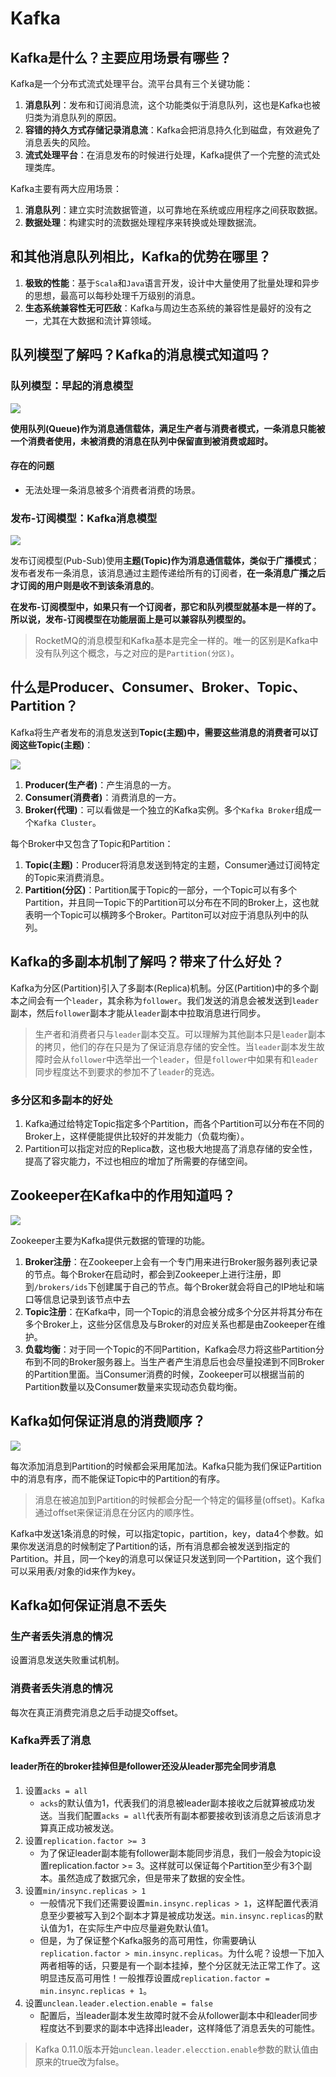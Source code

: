 # Kafka

## Kafka是什么？主要应用场景有哪些？

Kafka是一个分布式流式处理平台。流平台具有三个关键功能：

1. **消息队列**：发布和订阅消息流，这个功能类似于消息队列，这也是Kafka也被归类为消息队列的原因。
2. **容错的持久方式存储记录消息流**：Kafka会把消息持久化到磁盘，有效避免了消息丢失的风险。
3. **流式处理平台**：在消息发布的时候进行处理，Kafka提供了一个完整的流式处理类库。

Kafka主要有两大应用场景：

1. **消息队列**：建立实时流数据管道，以可靠地在系统或应用程序之间获取数据。
2. **数据处理**：构建实时的流数据处理程序来转换或处理数据流。

## 和其他消息队列相比，Kafka的优势在哪里？

1. **极致的性能**：基于`Scala`和`Java`语言开发，设计中大量使用了批量处理和异步的思想，最高可以每秒处理千万级别的消息。
2. **生态系统兼容性无可匹敌**：Kafka与周边生态系统的兼容性是最好的没有之一，尤其在大数据和流计算领域。

## 队列模型了解吗？Kafka的消息模式知道吗？

### 队列模型：早起的消息模型

![](_v_images/20210225155257104_29289.png)

**使用队列(Queue)作为消息通信载体，满足生产者与消费者模式，一条消息只能被一个消费者使用，未被消费的消息在队列中保留直到被消费或超时。**

#### 存在的问题

- 无法处理一条消息被多个消费者消费的场景。

### 发布-订阅模型：Kafka消息模型

![](_v_images/20210225160142920_1753.png)

发布订阅模型(Pub-Sub)使用**主题(Topic)**作为消息通信载体，类似于**广播模式**；发布者发布一条消息，该消息通过主题传递给所有的订阅者，**在一条消息广播之后才订阅的用户则是收不到该条消息的**。

**在发布-订阅模型中，如果只有一个订阅者，那它和队列模型就基本是一样的了。所以说，发布-订阅模型在功能层面上是可以兼容队列模型的。**

> RocketMQ的消息模型和Kafka基本是完全一样的。唯一的区别是Kafka中没有队列这个概念，与之对应的是`Partition(分区)`。

## 什么是Producer、Consumer、Broker、Topic、Partition？

Kafka将生产者发布的消息发送到**Topic(主题)**中，需要这些消息的消费者可以订阅这些**Topic(主题)**：

![](_v_images/20210225160823705_21052.png)

1. **Producer(生产者)**：产生消息的一方。
2. **Consumer(消费者)**：消费消息的一方。
3. **Broker(代理)**：可以看做是一个独立的Kafka实例。多个`Kafka Broker`组成一个`Kafka Cluster`。

每个Broker中又包含了Topic和Partition：

1. **Topic(主题)**：Producer将消息发送到特定的主题，Consumer通过订阅特定的Topic来消费消息。
2. **Partition(分区)**：Partition属于Topic的一部分，一个Topic可以有多个Partition，并且同一Topic下的Partition可以分布在不同的Broker上，这也就表明一个Topic可以横跨多个Broker。Partiton可以对应于消息队列中的队列。

## Kafka的多副本机制了解吗？带来了什么好处？

Kafka为分区(Partition)引入了多副本(Replica)机制。分区(Partition)中的多个副本之间会有一个`leader`，其余称为`follower`。我们发送的消息会被发送到`leader`副本，然后`follower`副本才能从`leader`副本中拉取消息进行同步。

> 生产者和消费者只与`leader`副本交互。可以理解为其他副本只是`leader`副本的拷贝，他们的存在只是为了保证消息存储的安全性。当`leader`副本发生故障时会从`follower`中选举出一个`leader`，但是`follower`中如果有和`leader`同步程度达不到要求的参加不了`leader`的竞选。

### 多分区和多副本的好处

1. Kafka通过给特定Topic指定多个Partition，而各个Partition可以分布在不同的Broker上，这样便能提供比较好的并发能力（负载均衡）。
2. Partition可以指定对应的Replica数，这也极大地提高了消息存储的安全性，提高了容灾能力，不过也相应的增加了所需要的存储空间。

## Zookeeper在Kafka中的作用知道吗？

![](_v_images/20210225162545916_14380.png)

Zookeeper主要为Kafka提供元数据的管理的功能。

1. **Broker注册**：在Zookeeper上会有一个专门用来进行Broker服务器列表记录的节点。每个Broker在启动时，都会到Zookeeper上进行注册，即到`/brokers/ids`下创建属于自己的节点。每个Broker就会将自己的IP地址和端口等信息记录到该节点中去
2. **Topic注册**：在Kafka中，同一个Topic的消息会被分成多个分区并将其分布在多个Broker上，这些分区信息及与Broker的对应关系也都是由Zookeeper在维护。
3. **负载均衡**：对于同一个Topic的不同Partition，Kafka会尽力将这些Partition分布到不同的Broker服务器上。当生产者产生消息后也会尽量投递到不同Broker的Partition里面。当Consumer消费的时候，Zookeeper可以根据当前的Partition数量以及Consumer数量来实现动态负载均衡。

## Kafka如何保证消息的消费顺序？

![](_v_images/20210305164713069_17300.png)

每次添加消息到Partition的时候都会采用尾加法。Kafka只能为我们保证Partition中的消息有序，而不能保证Topic中的Partition的有序。

> 消息在被追加到Partition的时候都会分配一个特定的偏移量(offset)。Kafka通过offset来保证消息在分区内的顺序性。

Kafka中发送1条消息的时候，可以指定topic，partition，key，data4个参数。如果你发送消息的时候制定了Partition的话，所有消息都会被发送到指定的Partition。并且，同一个key的消息可以保证只发送到同一个Partition，这个我们可以采用表/对象的id来作为key。

## Kafka如何保证消息不丢失

### 生产者丢失消息的情况

设置消息发送失败重试机制。

### 消费者丢失消息的情况

每次在真正消费完消息之后手动提交offset。

### Kafka弄丢了消息

#### leader所在的broker挂掉但是follower还没从leader那完全同步消息

1. 设置`acks = all`
    - `acks`的默认值为1，代表我们的消息被leader副本接收之后就算被成功发送。当我们配置`acks = all`代表所有副本都要接收到该消息之后该消息才算真正成功被发送。
2. 设置`replication.factor >= 3`
    - 为了保证leader副本能有follower副本能同步消息，我们一般会为topic设置replication.factor >= 3。这样就可以保证每个Partition至少有3个副本。虽然造成了数据冗余，但是带来了数据的安全性。
3. 设置`min/insync.replicas > 1`
    - 一般情况下我们还需要设置`min.insync.replicas > 1`，这样配置代表消息至少要被写入到2个副本才算是被成功发送。`min.insync.replicas`的默认值为1，在实际生产中应尽量避免默认值1。
    - 但是，为了保证整个Kafka服务的高可用性，你需要确认`replication.factor > min.insync.replicas`。为什么呢？设想一下加入两者相等的话，只要是有一个副本挂掉，整个分区就无法正常工作了。这明显违反高可用性！一般推荐设置成`replication.factor = min.insync.replicas + 1`。
4. 设置`unclean.leader.election.enable = false`
    - 配置后，当leader副本发生故障时就不会从follower副本中和leader同步程度达不到要求的副本中选择出leader，这样降低了消息丢失的可能性。
> Kafka 0.11.0版本开始`unclean.leader.elecction.enable`参数的默认值由原来的true改为false。

